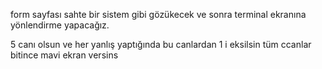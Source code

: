 form sayfası sahte bir sistem gibi gözükecek ve sonra terminal ekranına yönlendirme yapacağız.

5 canı olsun ve her yanlış yaptığında bu canlardan 1 i eksilsin tüm ccanlar bitince mavi ekran versins
